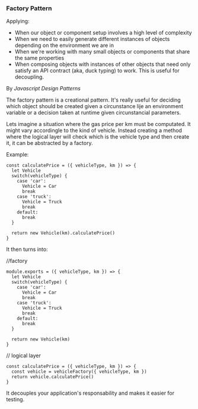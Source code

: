 ### Factory Pattern

Applying:
- When our object or component setup involves a high level of complexity
- When we need to easily generate different instances of objects depending on the environment we are in
- When we're working with many small objects or components that share the same properties
- When composing objects with instances of other objects that need only satisfy an API contract (aka, duck typing) to work. This is useful for decoupling.

By *Javascript Design Patterns*

The factory pattern is a creational pattern. It's really useful for deciding which object should be created given a circunstance lije an environment variable or a decision taken at runtime given circunstancial parameters.

Lets imagine a situation where the gas price per km must be computated. It might vary accordingle to the kind of vehicle. Instead creating a method where the logical layer will check which is the vehicle type and then create it, it can be abstracted by a factory.

Example:
```
const calculatePrice = ({ vehicleType, km }) => {
  let Vehicle
  switch(vehicleType) {
    case 'car': 
      Vehicle = Car
      break
    case 'truck':
      Vehicle = Truck
      break
    default:
      break
  }

  return new Vehicle(km).calculatePrice()
}
```
 
 It then turns into:

//factory
```
module.exports = ({ vehicleType, km }) => {
  let Vehicle
  switch(vehicleType) {
    case 'car': 
      Vehicle = Car
      break
    case 'truck':
      Vehicle = Truck
      break
    default:
      break
  }

  return new Vehicle(km)
}
```
 
// logical layer
```
const calculatePrice = ({ vehicleType, km }) => {
  const vehicle = vehicleFactory({ vehicleType, km })
  return vehicle.calculatePrice()
}
```

It decouples your application's responsability and makes it easier for testing.